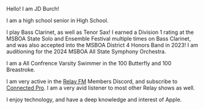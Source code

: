 Hello! I am JD Burch!

I am a high school senior in High School.

I play Bass Clarinet, as well as Tenor Sax! I earned a Division 1 rating at the MSBOA State Solo and Ensemble Festival multiple times on Bass Clarinet, and was also accepted into the MSBOA District 4 Honors Band in 2023! I am  auditioning for the 2024 MSBOA All State Symphony Orchestra.

I am a All Confrence Varsity Swimmer in the 100 Butterfly and 100 Breastroke.

I am very active in the [Relay FM](https://relay.fm) Members Discord, and subscribe to [Connected Pro](https://relay.fm/connected). I am a very avid listener to most other Relay shows as well.

I enjoy technology, and have a deep knowledge and interest of Apple.
